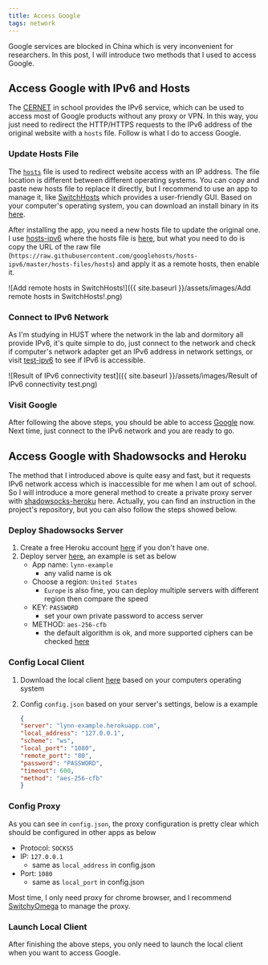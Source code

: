 ```yaml
---
title: Access Google
tags: network
---
```


Google services are blocked in China which is very inconvenient for researchers. In this post, I will introduce two methods that I used to access Google.

## Access Google with IPv6 and Hosts

The [CERNET](http://www.edu.cn/) in school provides the IPv6 service, which can be used to access most of Google products without any proxy or VPN. In this way, you just need to redirect the HTTP/HTTPS requests to the IPv6 address of the original website with a `hosts` file. Follow is what I do to access Google.

### Update Hosts File

The [`hosts`](https://en.wikipedia.org/wiki/Hosts_(file)) file is used to redirect website access with an IP address. The file location is different between different operating systems. You can copy and paste new hosts file to replace it directly, but I recommend to use an app to manage it, like [SwitchHosts](https://github.com/oldj/SwitchHosts) which provides a user-friendly GUI. Based on your computer's operating system, you can download an install binary in its [here](https://github.com/oldj/SwitchHosts/releases).

After installing the app, you need a new hosts file to update the original one. I use [hosts-ipv6](https://github.com/googlehosts/hosts-ipv6) where the hosts file is [here](https://github.com/googlehosts/hosts-ipv6/blob/master/hosts-files/hosts), but what you need to do is copy the URL of the raw file (`https://raw.githubusercontent.com/googlehosts/hosts-ipv6/master/hosts-files/hosts`) and apply it as a remote hosts, then enable it.

![Add remote hosts in SwitchHosts!]({{ site.baseurl }}/assets/images/Add remote hosts in SwitchHosts!.png)

### Connect to IPv6 Network

As I'm studying in HUST where the network in the lab and dormitory all provide IPv6, it's quite simple to do, just connect to the network and check if computer's network adapter get an IPv6 address in network settings, or visit [test-ipv6](https://test-ipv6.com/) to see if IPv6 is accessible.

![Result of IPv6 connectivity test]({{ site.baseurl }}/assets/images/Result of IPv6 connectivity test.png)

### Visit Google

After following the above steps, you should be able to access [Google](https://www.google.com/) now. Next time, just connect to the IPv6 network and you are ready to go.

## Access Google with Shadowsocks and Heroku

The method that I introduced above is quite easy and fast, but it requests IPv6 network access which is inaccessible for me when I am out of school. So I will introduce a more general method to create a private proxy server with [shadowsocks-heroku](https://github.com/onplus/shadowsocks-heroku) here. Actually, you can find an instruction in the project's repository, but you can also follow the steps showed below.

### Deploy Shadowsocks Server

1. Create a free Heroku account [here](https://signup.heroku.com/) if you don't have one.
1. Deploy server [here](https://heroku.com/deploy?template=https://github.com/onplus/shadowsocks-heroku/tree/re), an example is set as below
    - App name: `lynn-example`
        - any valid name is ok
    - Choose a region: `United States`
        - `Europe` is also fine, you can deploy multiple servers with different region then compare the speed
    - KEY: `PASSWORD`
        - set your own private password to access server
    - METHOD: `aes-256-cfb`
        - the default algorithm is ok, and more supported ciphers can be checked [here](https://github.com/mrluanma/shadowsocks-heroku#supported-ciphers)

### Config Local Client

1. Download the local client [here](https://github.com/onplus/shadowsocks-heroku/releases) based on your computers operating system
1. Config `config.json` based on your server's settings, below is a example

    ```json
    {
    "server": "lynn-example.herokuapp.com",
    "local_address": "127.0.0.1",
    "scheme": "ws",
    "local_port": "1080",
    "remote_port": "80",
    "password": "PASSWORD",
    "timeout": 600,
    "method": "aes-256-cfb"
    }
    ```

### Config Proxy

As you can see in `config.json`, the proxy configuration is pretty clear which should be configured in other apps as below

- Protocol: `SOCKS5`
- IP: `127.0.0.1`
    - same as `local_address` in config.json
- Port: `1080`
    - same as `local_port` in config.json

Most time, I only need proxy for chrome browser, and I recommend [SwitchyOmega](https://github.com/FelisCatus/SwitchyOmega) to manage the proxy.

### Launch Local Client

After finishing the above steps, you only need to launch the local client when you want to access Google.
